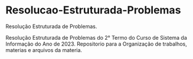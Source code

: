 # Resolucao-Estruturada-Problemas
Resolução Estruturada de Problemas.

Resolução Estruturada de Problemas do 2° Termo do Curso de Sistema da Informação do Ano de 2023.
Repositorio para a Organização de trabalhos, materias e arquivos da materia. 

